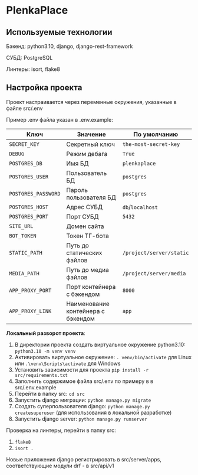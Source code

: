 # PlenkaPlace

## Используемые технологии

Бэкенд: python3.10, django, django-rest-framework

СУБД: PostgreSQL

Линтеры: isort, flake8

## Настройка проекта

Проект настраивается через переменные окружения, указанные в файле src/.env

Пример .env файла указан в .env.example:

| Ключ                | Значение                           | По умолчанию             |
|---------------------|------------------------------------|--------------------------|
| `SECRET_KEY`        | Секретный ключ                     | `the-most-secret-key`    |
| `DEBUG`             | Режим дебага                       | `True`                   |
| `POSTGRES_DB`       | Имя БД                             | `plenkaplace`            |
| `POSTGRES_USER`     | Пользователь БД                    | `postgres`               |
| `POSTGRES_PASSWORD` | Пароль пользователя БД             | `postgres`               |
| `POSTGRES_HOST`     | Адрес СУБД                         | `db`/`localhost`         |
| `POSTGRES_PORT`     | Порт СУБД                          | `5432`                   |
| `SITE_URL`          | Домен сайта                        |                          |
| `BOT_TOKEN`         | Токен ТГ-бота                      |                          |
| `STATIC_PATH`       | Путь до статических файлов         | `/project/server/static` | 
| `MEDIA_PATH`        | Путь до медиа файлов               | `/project/server/media`  | 
| `APP_PROXY_PORT`    | Порт контейнера с бэкендом         | `8000`                   | 
| `APP_PROXY_LINK`    | Наименование контейнера с бэкендом | `app`                    | 

**Локальный разворот проекта**:

1) В директории проекта создать виртуальное окружение python3.10:
   `python3.10 -m venv venv`
2) Активировать виртуальное окружение:
   `. venv/bin/activate` для Linux или `.\venv\Scripts\activate` для Windows
3) Установить зависимости для проекта `pip install -r src/requirements.txt`
4) Заполнить содержимое файла src/.env по примеру в в src/.env.example
5) Перейти в папку src: `cd src`
6) Запустить django миграции: `python manage.py migrate`
7) Создать суперпользователя django: `python manage.py createsuperuser` (для использования в локальной разработке)
8) Запустить django server: `python manage.py runserver`

Проверка на линтеры, перейти в папку src:

1) `flake8`
2) `isort .`

Новые приложения django регистрировать в src/server/apps, соответствующие модули drf - в src/api/v1
